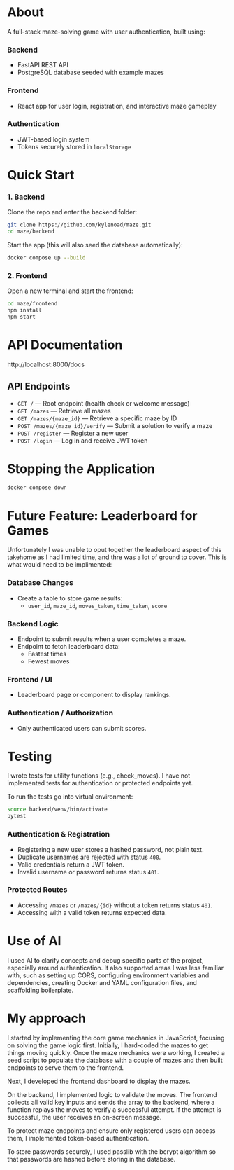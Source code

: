 # About

A full-stack maze-solving game with user authentication, built using:

### Backend

- FastAPI REST API
- PostgreSQL database seeded with example mazes

### Frontend

- React app for user login, registration, and interactive maze gameplay

### Authentication

- JWT-based login system
- Tokens securely stored in `localStorage`

# Quick Start

### 1. Backend

Clone the repo and enter the backend folder:

```bash
git clone https://github.com/kylenoad/maze.git
cd maze/backend
```

Start the app (this will also seed the database automatically):

```bash
docker compose up --build
```

### 2. Frontend

Open a new terminal and start the frontend:

```bash
cd maze/frontend
npm install
npm start
```

# API Documentation

http://localhost:8000/docs

## API Endpoints

- `GET /` — Root endpoint (health check or welcome message)
- `GET /mazes` — Retrieve all mazes
- `GET /mazes/{maze_id}` — Retrieve a specific maze by ID
- `POST /mazes/{maze_id}/verify` — Submit a solution to verify a maze
- `POST /register` — Register a new user
- `POST /login` — Log in and receive JWT token

# Stopping the Application

```bash
docker compose down
```

# Future Feature: Leaderboard for Games

Unfortunately I was unable to oput together the leaderboard aspect of this takehome as I had limited time, and thre was a lot of ground to cover. This is what would need to be implimented:

### Database Changes

- Create a table to store game results:
  - `user_id`, `maze_id`, `moves_taken`, `time_taken`, `score`

### Backend Logic

- Endpoint to submit results when a user completes a maze.
- Endpoint to fetch leaderboard data:
  - Fastest times
  - Fewest moves

### Frontend / UI

- Leaderboard page or component to display rankings.

### Authentication / Authorization

- Only authenticated users can submit scores.

# Testing

I wrote tests for utility functions (e.g., check_moves). I have not implemented tests for authentication or protected endpoints yet.

To run the tests go into virtual environment:

```bash
source backend/venv/bin/activate
pytest
```

### Authentication & Registration

- Registering a new user stores a hashed password, not plain text.
- Duplicate usernames are rejected with status `400`.
- Valid credentials return a JWT token.
- Invalid username or password returns status `401`.

### Protected Routes

- Accessing `/mazes` or `/mazes/{id}` without a token returns status `401`.
- Accessing with a valid token returns expected data.

# Use of AI

I used AI to clarify concepts and debug specific parts of the project, especially around authentication. It also supported areas I was less familiar with, such as setting up CORS, configuring environment variables and dependencies, creating Docker and YAML configuration files, and scaffolding boilerplate.

# My approach

I started by implementing the core game mechanics in JavaScript, focusing on solving the game logic first. Initially, I hard-coded the mazes to get things moving quickly. Once the maze mechanics were working, I created a seed script to populate the database with a couple of mazes and then built endpoints to serve them to the frontend.

Next, I developed the frontend dashboard to display the mazes.

On the backend, I implemented logic to validate the moves. The frontend collects all valid key inputs and sends the array to the backend, where a function replays the moves to verify a successful attempt. If the attempt is successful, the user receives an on-screen message.

To protect maze endpoints and ensure only registered users can access them, I implemented token-based authentication.

To store passwords securely, I used passlib with the bcrypt algorithm so that passwords are hashed before storing in the database.

